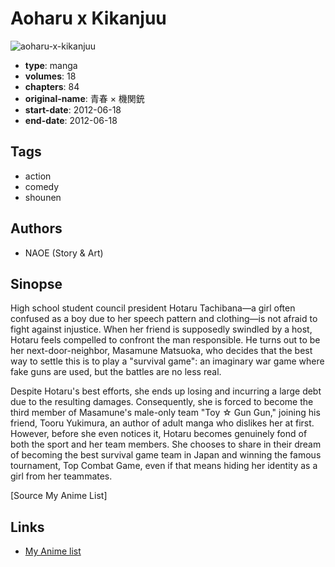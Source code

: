 # Aoharu x Kikanjuu

![aoharu-x-kikanjuu](https://cdn.myanimelist.net/images/manga/1/106519.jpg)

-   **type**: manga
-   **volumes**: 18
-   **chapters**: 84
-   **original-name**: 青春 × 機関銃
-   **start-date**: 2012-06-18
-   **end-date**: 2012-06-18

## Tags

-   action
-   comedy
-   shounen

## Authors

-   NAOE (Story & Art)

## Sinopse

High school student council president Hotaru Tachibana—a girl often confused as a boy due to her speech pattern and clothing—is not afraid to fight against injustice. When her friend is supposedly swindled by a host, Hotaru feels compelled to confront the man responsible. He turns out to be her next-door-neighbor, Masamune Matsuoka, who decides that the best way to settle this is to play a "survival game": an imaginary war game where fake guns are used, but the battles are no less real.

Despite Hotaru's best efforts, she ends up losing and incurring a large debt due to the resulting damages. Consequently, she is forced to become the third member of Masamune's male-only team "Toy ☆ Gun Gun," joining his friend, Tooru Yukimura, an author of adult manga who dislikes her at first. However, before she even notices it, Hotaru becomes genuinely fond of both the sport and her team members. She chooses to share in their dream of becoming the best survival game team in Japan and winning the famous tournament, Top Combat Game, even if that means hiding her identity as a girl from her teammates.

[Source My Anime List]

## Links

-   [My Anime list](https://myanimelist.net/manga/59961/Aoharu_x_Kikanjuu)
